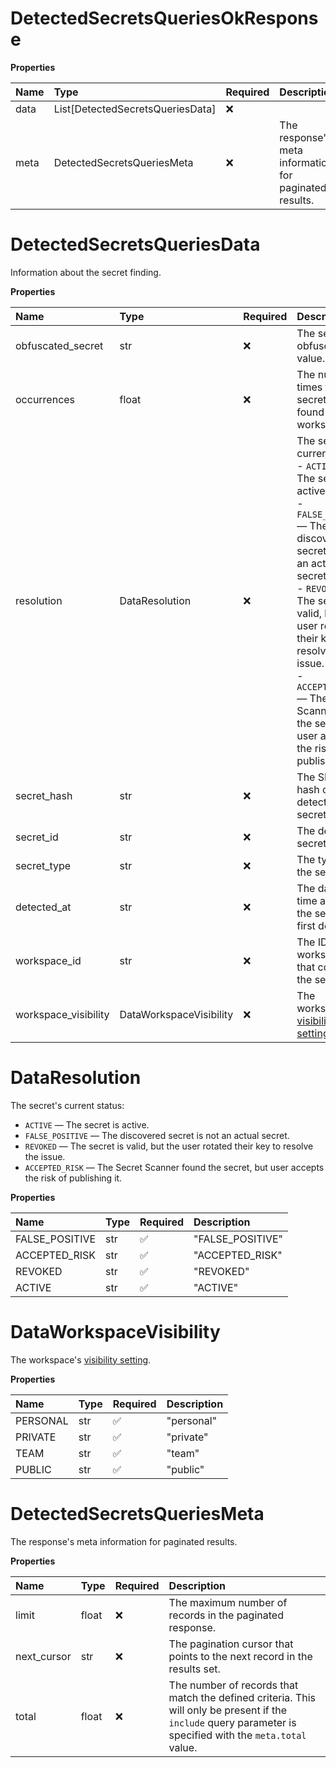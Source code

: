 # DetectedSecretsQueriesOkResponse

**Properties**

| Name | Type                             | Required | Description                                            |
| :--- | :------------------------------- | :------- | :----------------------------------------------------- |
| data | List[DetectedSecretsQueriesData] | ❌       |                                                        |
| meta | DetectedSecretsQueriesMeta       | ❌       | The response's meta information for paginated results. |

# DetectedSecretsQueriesData

Information about the secret finding.

**Properties**

| Name                 | Type                    | Required | Description                                                                                                                                                                                                                                                                                                                                      |
| :------------------- | :---------------------- | :------- | :----------------------------------------------------------------------------------------------------------------------------------------------------------------------------------------------------------------------------------------------------------------------------------------------------------------------------------------------- |
| obfuscated_secret    | str                     | ❌       | The secret's obfuscated value.                                                                                                                                                                                                                                                                                                                   |
| occurrences          | float                   | ❌       | The number of times the secret was found in the workspace.                                                                                                                                                                                                                                                                                       |
| resolution           | DataResolution          | ❌       | The secret's current status:<br>- `ACTIVE` — The secret is active.<br>- `FALSE_POSITIVE` — The discovered secret is not an actual secret.<br>- `REVOKED` — The secret is valid, but the user rotated their key to resolve the issue.<br>- `ACCEPTED_RISK` — The Secret Scanner found the secret, but user accepts the risk of publishing it.<br> |
| secret_hash          | str                     | ❌       | The SHA-256 hash of the detected secret.                                                                                                                                                                                                                                                                                                         |
| secret_id            | str                     | ❌       | The detected secret's ID.                                                                                                                                                                                                                                                                                                                        |
| secret_type          | str                     | ❌       | The type of the secret.                                                                                                                                                                                                                                                                                                                          |
| detected_at          | str                     | ❌       | The date and time at which the secret was first detected.                                                                                                                                                                                                                                                                                        |
| workspace_id         | str                     | ❌       | The ID of the workspace that contains the secret.                                                                                                                                                                                                                                                                                                |
| workspace_visibility | DataWorkspaceVisibility | ❌       | The workspace's [visibility setting](https://learning.postman.com/docs/collaborating-in-postman/using-workspaces/managing-workspaces/#changing-workspace-visibility).                                                                                                                                                                            |

# DataResolution

The secret's current status:

- `ACTIVE` — The secret is active.
- `FALSE_POSITIVE` — The discovered secret is not an actual secret.
- `REVOKED` — The secret is valid, but the user rotated their key to resolve the issue.
- `ACCEPTED_RISK` — The Secret Scanner found the secret, but user accepts the risk of publishing it.

**Properties**

| Name           | Type | Required | Description      |
| :------------- | :--- | :------- | :--------------- |
| FALSE_POSITIVE | str  | ✅       | "FALSE_POSITIVE" |
| ACCEPTED_RISK  | str  | ✅       | "ACCEPTED_RISK"  |
| REVOKED        | str  | ✅       | "REVOKED"        |
| ACTIVE         | str  | ✅       | "ACTIVE"         |

# DataWorkspaceVisibility

The workspace's [visibility setting](https://learning.postman.com/docs/collaborating-in-postman/using-workspaces/managing-workspaces/#changing-workspace-visibility).

**Properties**

| Name     | Type | Required | Description |
| :------- | :--- | :------- | :---------- |
| PERSONAL | str  | ✅       | "personal"  |
| PRIVATE  | str  | ✅       | "private"   |
| TEAM     | str  | ✅       | "team"      |
| PUBLIC   | str  | ✅       | "public"    |

# DetectedSecretsQueriesMeta

The response's meta information for paginated results.

**Properties**

| Name        | Type  | Required | Description                                                                                                                                                 |
| :---------- | :---- | :------- | :---------------------------------------------------------------------------------------------------------------------------------------------------------- |
| limit       | float | ❌       | The maximum number of records in the paginated response.                                                                                                    |
| next_cursor | str   | ❌       | The pagination cursor that points to the next record in the results set.                                                                                    |
| total       | float | ❌       | The number of records that match the defined criteria. This will only be present if the `include` query parameter is specified with the `meta.total` value. |

<!-- This file was generated by liblab | https://liblab.com/ -->
